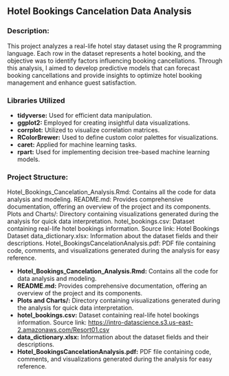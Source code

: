 ## Hotel Bookings Cancelation Data Analysis ##

### Description: ###
This project analyzes a real-life hotel stay dataset using the R programming language. Each row in the dataset represents a hotel booking, and the objective was to identify factors influencing booking cancellations. Through this analysis, I aimed to develop predictive models that can forecast booking cancellations and provide insights to optimize hotel booking management and enhance guest satisfaction.

### Libraries Utilized ###
- **tidyverse:** Used for efficient data manipulation. 
- **ggplot2:** Employed for creating insightful data visualizations.
- **corrplot:** Utilized to visualize correlation matrices.
- **RColorBrewer:** Used to define custom color palettes for visualizations.
- **caret:** Applied for machine learning tasks.
- **rpart:** Used for implementing decision tree-based machine learning models.

### Project Structure: ###
Hotel_Bookings_Cancelation_Analysis.Rmd: Contains all the code for data analysis and modeling.
README.md: Provides comprehensive documentation, offering an overview of the project and its components.
Plots and Charts/: Directory containing visualizations generated during the analysis for quick data interpretation.
hotel_bookings.csv: Dataset containing real-life hotel bookings information. Source link: Hotel Bookings Dataset
data_dictionary.xlsx: Information about the dataset fields and their descriptions.
Hotel_BookingsCancelationAnalysis.pdf: PDF file containing code, comments, and visualizations generated during the analysis for easy reference.

- **Hotel_Bookings_Cancelation_Analysis.Rmd:** Contains all the code for data analysis and modeling.
- **README.md:** Provides comprehensive documentation, offering an overview of the project and its components.
- **Plots and Charts/:** Directory containing visualizations generated during the analysis for quick data interpretation.
- **hotel_bookings.csv:** Dataset containing real-life hotel bookings information. Source link: https://intro-datascience.s3.us-east-2.amazonaws.com/Resort01.csv
- **data_dictionary.xlsx:** Information about the dataset fields and their descriptions.
- **Hotel_BookingsCancelationAnalysis.pdf:** PDF file containing code, comments, and visualizations generated during the analysis for easy reference.